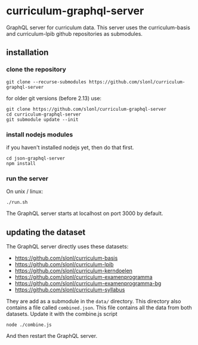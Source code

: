 # curriculum-graphql-server
GraphQL server for curriculum data. This server uses the curriculum-basis and curriculum-lpib github repositories as submodules.

## installation

### clone the repository

`git clone --recurse-submodules https://github.com/slonl/curriculum-graphql-server`

for older git versions (before 2.13) use:

```
git clone https://github.com/slonl/curriculum-graphql-server
cd curriculum-graphql-server
git submodule update --init
```

### install nodejs modules

if you haven't installed nodejs yet, then do that first.

```
cd json-graphql-server
npm install
```

### run the server

On unix / linux:

```
./run.sh
```

The GraphQL server starts at localhost on port 3000 by default.

## updating the dataset

The GraphQL server directly uses these datasets:
- https://github.com/slonl/curriculum-basis
- https://github.com/slonl/curriculum-lpib
- https://github.com/slonl/curriculum-kerndoelen
- https://github.com/slonl/curriculum-examenprogramma
- https://github.com/slonl/curriculum-examenprogramma-bg
- https://github.com/slonl/curriculum-syllabus

They are add as a submodule in the `data/` directory. This directory also
contains a file called `combined.json`. This file contains all the data 
from both datasets. Update it with the combine.js script

```
node ./combine.js
```

And then restart the GraphQL server.
